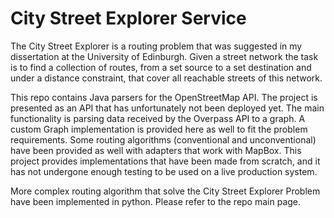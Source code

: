 # City Street Explorer Service
The City Street Explorer is a routing problem that was suggested in my dissertation at the University of Edinburgh. Given a street network the task is to find a collection of routes, from a set source to a set destination and under a distance constraint, that cover all reachable streets of this network.   

This repo contains Java parsers for the OpenStreetMap API. The project is presented as an API that has unfortunately not been deployed yet. The main functionality is parsing data received by the Overpass API to a graph. A custom Graph implementation is provided here as well to fit the problem requirements. Some routing algorithms (conventional and unconventional) have been provided as well with adapters that work with MapBox. 
This project provides implementations that have been made from scratch, and it has not undergone enough testing to be used on a live production system. 

More complex routing algorithm that solve the City Street Explorer Problem have been implemented in python. Please refer to the repo main page. 
